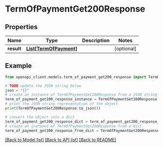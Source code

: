 # TermOfPaymentGet200Response


## Properties

Name | Type | Description | Notes
------------ | ------------- | ------------- | -------------
**result** | [**List[TermOfPayment]**](TermOfPayment.md) |  | [optional] 

## Example

```python
from openapi_client.models.term_of_payment_get200_response import TermOfPaymentGet200Response

# TODO update the JSON string below
json = "{}"
# create an instance of TermOfPaymentGet200Response from a JSON string
term_of_payment_get200_response_instance = TermOfPaymentGet200Response.from_json(json)
# print the JSON string representation of the object
print(TermOfPaymentGet200Response.to_json())

# convert the object into a dict
term_of_payment_get200_response_dict = term_of_payment_get200_response_instance.to_dict()
# create an instance of TermOfPaymentGet200Response from a dict
term_of_payment_get200_response_from_dict = TermOfPaymentGet200Response.from_dict(term_of_payment_get200_response_dict)
```
[[Back to Model list]](../README.md#documentation-for-models) [[Back to API list]](../README.md#documentation-for-api-endpoints) [[Back to README]](../README.md)



